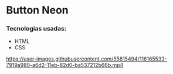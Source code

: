 # Button Neon

### Tecnologias usadas:

- HTML
- CSS


https://user-images.githubusercontent.com/55815494/116165533-7919a980-a6d2-11eb-82d0-ba537212b66b.mp4
